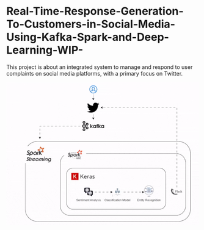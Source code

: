# Real-Time-Response-Generation-To-Customers-in-Social-Media-Using-Kafka-Spark-and-Deep-Learning-WIP-
This project is about an integrated system to manage and respond to user complaints on social media platforms, with a primary focus on Twitter.


![alt text](https://github.com/farsim-hossain/Real-Time-Response-Generation-To-Customers-in-Social-Media-Using-Kafka-Spark-and-Deep-Learning-WIP-/blob/main/architecture.gif)

